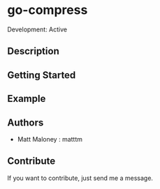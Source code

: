 # go-compress

Development: Active

## Description

## Getting Started

## Example

## Authors

-   Matt Maloney : matttm

## Contribute

If you want to contribute, just send me a message.
